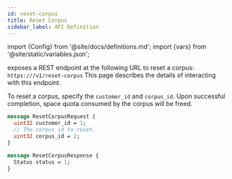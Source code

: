 ```yaml
---
id: reset-corpus
title: Reset Corpus
sidebar_label: API Definition
---
```


import {Config} from '@site/docs/definitions.md';
import {vars} from '@site/static/variables.json';

<Config v="names.product"/> exposes a REST endpoint at the following URL
to reset a corpus:
<code>https://<Config v="domains.rest.admin"/>/v1/reset-corpus</code>
This page describes the details of interacting with this endpoint.

To reset a corpus, specify the `customer_id` and `corpus_id`. Upon 
successful completion, space quota consumed by the corpus will be freed.

```protobuf
message ResetCorpusRequest {
  uint32 customer_id = 1;
  // The corpus id to reset.
  uint32 corpus_id = 2;
}

message ResetCorpusResponse {
  Status status = 1;
}
```
